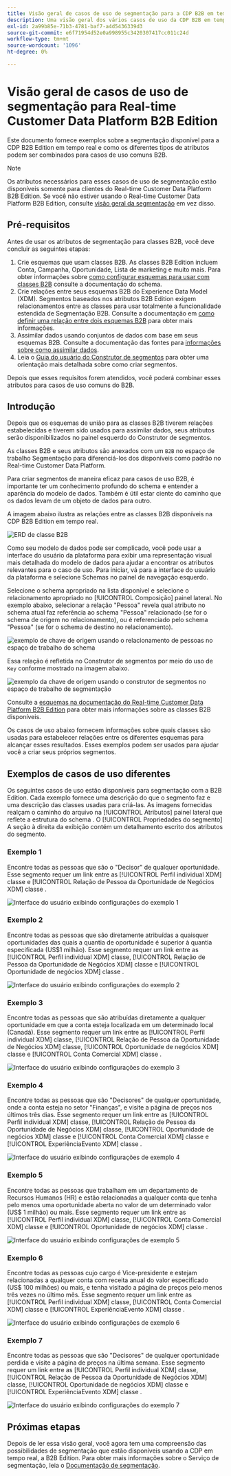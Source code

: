 ```yaml
---
title: Visão geral de casos de uso de segmentação para a CDP B2B em tempo real
description: Uma visão geral dos vários casos de uso da CDP B2B em tempo real disponíveis.
exl-id: 2a99b85e-71b3-4781-baf7-a4d5436339d3
source-git-commit: e6f71954d52e0a998955c3420307417cc011c24d
workflow-type: tm+mt
source-wordcount: '1096'
ht-degree: 0%

---
```


# Visão geral de casos de uso de segmentação para Real-time Customer Data Platform B2B Edition

Este documento fornece exemplos sobre a segmentação disponível para a CDP B2B Edition em tempo real e como os diferentes tipos de atributos podem ser combinados para casos de uso comuns B2B.

>[!NOTE]
>
>Os atributos necessários para esses casos de uso de segmentação estão disponíveis somente para clientes do Real-time Customer Data Platform B2B Edition. Se você não estiver usando o Real-time Customer Data Platform B2B Edition, consulte [visão geral da segmentação](./segmentation-overview.md) em vez disso.

## Pré-requisitos

Antes de usar os atributos de segmentação para classes B2B, você deve concluir as seguintes etapas:

1. Crie esquemas que usam classes B2B. As classes B2B Edition incluem Conta, Campanha, Oportunidade, Lista de marketing e muito mais. Para obter informações sobre [como configurar esquemas para usar com classes B2B](../schemas/b2b.md) consulte a documentação do schema.
1. Crie relações entre seus esquemas B2B do Experience Data Model (XDM). Segmentos baseados nos atributos B2B Edition exigem relacionamentos entre as classes para usar totalmente a funcionalidade estendida de Segmentação B2B. Consulte a documentação em [como definir uma relação entre dois esquemas B2B](../../xdm/tutorials/relationship-b2b.md) para obter mais informações.
1. Assimilar dados usando conjuntos de dados com base em seus esquemas B2B. Consulte a documentação das fontes para [informações sobre como assimilar dados](../../sources/connectors/adobe-applications/marketo/marketo.md).
1. Leia o [Guia do usuário do Construtor de segmentos](../../segmentation/ui/segment-builder.md) para obter uma orientação mais detalhada sobre como criar segmentos.

Depois que esses requisitos forem atendidos, você poderá combinar esses atributos para casos de uso comuns do B2B.

## Introdução

Depois que os esquemas de união para as classes B2B tiverem relações estabelecidas e tiverem sido usados para assimilar dados, seus atributos serão disponibilizados no painel esquerdo do Construtor de segmentos.

As classes B2B e seus atributos são anexados com um `B2B` no espaço de trabalho Segmentação para diferenciá-los dos disponíveis como padrão no Real-time Customer Data Platform.

Para criar segmentos de maneira eficaz para casos de uso B2B, é importante ter um conhecimento profundo do schema e entender a aparência do modelo de dados. Também é útil estar ciente do caminho que os dados levam de um objeto de dados para outro.

A imagem abaixo ilustra as relações entre as classes B2B disponíveis na CDP B2B Edition em tempo real.

![ERD de classe B2B](../assets/segmentation/b2b-classes.png)

Como seu modelo de dados pode ser complicado, você pode usar a interface do usuário da plataforma para exibir uma representação visual mais detalhada do modelo de dados para ajudar a encontrar os atributos relevantes para o caso de uso. Para iniciar, vá para a interface do usuário da plataforma e selecione Schemas no painel de navegação esquerdo.

Selecione o schema apropriado na lista disponível e selecione o relacionamento apropriado no [!UICONTROL Composição] painel lateral. No exemplo abaixo, selecionar a relação &quot;Pessoa&quot; revela qual atributo no schema atual faz referência ao schema &quot;Pessoa&quot; relacionado (se for o schema de origem no relacionamento), ou é referenciado pelo schema &quot;Pessoa&quot; (se for o schema de destino no relacionamento).

![exemplo de chave de origem usando o relacionamento de pessoas no espaço de trabalho do schema](../assets/segmentation/source-key-schema-relationship-example.png)

Essa relação é refletida no Construtor de segmentos por meio do uso de `Key` conforme mostrado na imagem abaixo.

![exemplo da chave de origem usando o construtor de segmentos no espaço de trabalho de segmentação](../assets/segmentation/source-key-segmentation-example.png)

Consulte a [esquemas na documentação do Real-time Customer Data Platform B2B Edition](../schemas/b2b.md) para obter mais informações sobre as classes B2B disponíveis.

Os casos de uso abaixo fornecem informações sobre quais classes são usadas para estabelecer relações entre os diferentes esquemas para alcançar esses resultados. Esses exemplos podem ser usados para ajudar você a criar seus próprios segmentos.

## Exemplos de casos de uso diferentes

Os seguintes casos de uso estão disponíveis para segmentação com a B2B Edition. Cada exemplo fornece uma descrição do que o segmento faz e uma descrição das classes usadas para criá-las. As imagens fornecidas realçam o caminho do arquivo na [!UICONTROL Atributos] painel lateral que reflete a estrutura do schema . O [!UICONTROL Propriedades do segmento] A seção à direita da exibição contém um detalhamento escrito dos atributos do segmento.

### Exemplo 1

Encontre todas as pessoas que são o &quot;Decisor&quot; de qualquer oportunidade. Esse segmento requer um link entre as [!UICONTROL Perfil individual XDM] classe e [!UICONTROL Relação de Pessoa da Oportunidade de Negócios XDM] classe .

![Interface do usuário exibindo configurações do exemplo 1](../assets/segmentation/example-1.png)

### Exemplo 2

Encontre todas as pessoas que são diretamente atribuídas a quaisquer oportunidades das quais a quantia de oportunidade é superior à quantia especificada (US$1 milhão). Esse segmento requer um link entre as [!UICONTROL Perfil individual XDM] classe, [!UICONTROL Relação de Pessoa da Oportunidade de Negócios XDM] classe e [!UICONTROL Oportunidade de negócios XDM] classe .

![Interface do usuário exibindo configurações do exemplo 2](../assets/segmentation/example-2.png)

### Exemplo 3

Encontre todas as pessoas que são atribuídas diretamente a qualquer oportunidade em que a conta esteja localizada em um determinado local (Canadá). Esse segmento requer um link entre as [!UICONTROL Perfil individual XDM] classe, [!UICONTROL Relação de Pessoa da Oportunidade de Negócios XDM] classe, [!UICONTROL Oportunidade de negócios XDM] classe e [!UICONTROL Conta Comercial XDM] classe .

![Interface do usuário exibindo configurações do exemplo 3](../assets/segmentation/example-3.png)

### Exemplo 4

Encontre todas as pessoas que são &quot;Decisores&quot; de qualquer oportunidade, onde a conta esteja no setor &quot;Finanças&quot;, e visite a página de preços nos últimos três dias. Esse segmento requer um link entre as [!UICONTROL Perfil individual XDM] classe, [!UICONTROL Relação de Pessoa da Oportunidade de Negócios XDM] classe, [!UICONTROL Oportunidade de negócios XDM] classe e [!UICONTROL Conta Comercial XDM] classe e [!UICONTROL ExperiênciaEvento XDM] classe .

![Interface do usuário exibindo configurações de exemplo 4](../assets/segmentation/example-4.png)

### Exemplo 5

Encontre todas as pessoas que trabalham em um departamento de Recursos Humanos (HR) e estão relacionadas a qualquer conta que tenha pelo menos uma oportunidade aberta no valor de um determinado valor (US$ 1 milhão) ou mais. Esse segmento requer um link entre as [!UICONTROL Perfil individual XDM] classe, [!UICONTROL Conta Comercial XDM] classe e [!UICONTROL Oportunidade de negócios XDM] classe .

![Interface do usuário exibindo configurações de exemplo 5](../assets/segmentation/example-5.png)

### Exemplo 6

Encontre todas as pessoas cujo cargo é Vice-presidente e estejam relacionadas a qualquer conta com receita anual do valor especificado (US$ 100 milhões) ou mais, e tenha visitado a página de preços pelo menos três vezes no último mês. Esse segmento requer um link entre as [!UICONTROL Perfil individual XDM] classe, [!UICONTROL Conta Comercial XDM] classe e [!UICONTROL ExperiênciaEvento XDM] classe .

![Interface do usuário exibindo configurações de exemplo 6](../assets/segmentation/example-6.png)

### Exemplo 7

Encontre todas as pessoas que são &quot;Decisores&quot; de qualquer oportunidade perdida e visite a página de preços na última semana. Esse segmento requer um link entre as [!UICONTROL Perfil individual XDM] classe, [!UICONTROL Relação de Pessoa da Oportunidade de Negócios XDM] classe, [!UICONTROL Oportunidade de negócios XDM] classe e [!UICONTROL ExperiênciaEvento XDM] classe .

![Interface do usuário exibindo configurações do exemplo 7](../assets/segmentation/example-7.png)

## Próximas etapas

Depois de ler essa visão geral, você agora tem uma compreensão das possibilidades de segmentação que estão disponíveis usando a CDP em tempo real, a B2B Edition. Para obter mais informações sobre o Serviço de segmentação, leia o [Documentação de segmentação](../../segmentation/home.md).

